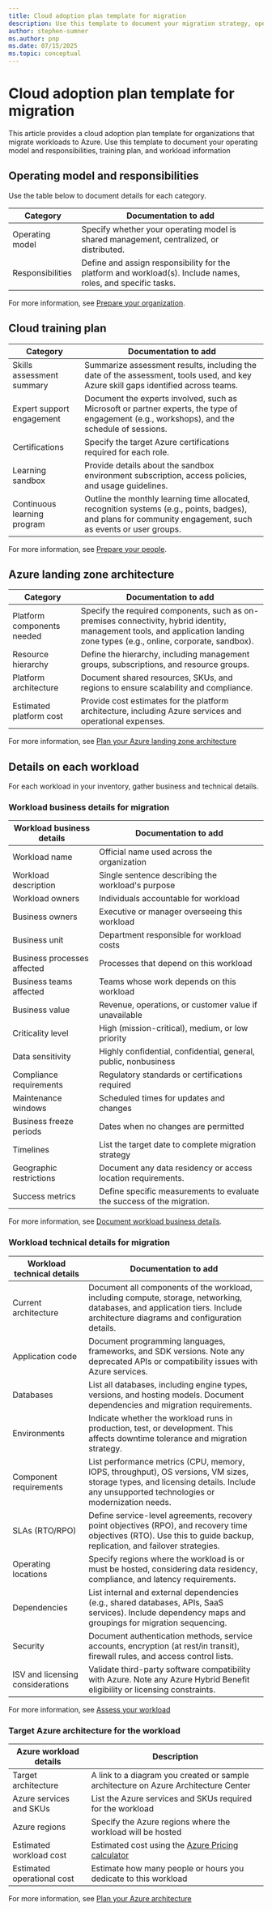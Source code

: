 ```yaml
---
title: Cloud adoption plan template for migration
description: Use this template to document your migration strategy, operating model, training plan, platform architecture, and workload details for successful Azure cloud adoption.
author: stephen-sumner
ms.author: pnp
ms.date: 07/15/2025
ms.topic: conceptual
---
```


# Cloud adoption plan template for migration

This article provides a cloud adoption plan template for organizations that migrate workloads to Azure. Use this template to document your operating model and responsibilities, training plan, and workload information

## Operating model and responsibilities

Use the table below to document details for each category.

| Category          | Documentation to add                                   |
|-------------------|-----------------------------------------------|
| Operating model   | Specify whether your operating model is shared management, centralized, or distributed. |
| Responsibilities  | Define and assign responsibility for the platform and workload(s). Include names, roles, and specific tasks. |

For more information, see [Prepare your organization](./prepare-organization-for-cloud.md).

## Cloud training plan

| Category                  | Documentation to add                                                                       |
|---------------------------|-----------------------------------------------------------------------------|
| Skills assessment summary | Summarize assessment results, including the date of the assessment, tools used, and key Azure skill gaps identified across teams. |
| Expert support engagement | Document the experts involved, such as Microsoft or partner experts, the type of engagement (e.g., workshops), and the schedule of sessions. |
| Certifications            | Specify the target Azure certifications required for each role. |
| Learning sandbox          | Provide details about the sandbox environment subscription, access policies, and usage guidelines. |
| Continuous learning program | Outline the monthly learning time allocated, recognition systems (e.g., points, badges), and plans for community engagement, such as events or user groups. |

For more information, see [Prepare your people](./prepare-people-for-cloud.md).

## Azure landing zone architecture

| Category                  | Documentation to add                                                                 |
|---------------------------|-------------------------------------------------------------------------------------|
| Platform components needed | Specify the required components, such as on-premises connectivity, hybrid identity, management tools, and application landing zone types (e.g., online, corporate, sandbox). |
| Resource hierarchy         | Define the hierarchy, including management groups, subscriptions, and resource groups. |
| Platform architecture       | Document shared resources, SKUs, and regions to ensure scalability and compliance. |
| Estimated platform cost     | Provide cost estimates for the platform architecture, including Azure services and operational expenses. |

For more information, see [Plan your Azure landing zone architecture](./estimate-total-cost-of-ownership.md#plan-your-azure-architecture)

## Details on each workload

For each workload in your inventory, gather business and technical details.

### Workload business details for migration

| Workload business details | Documentation to add|
|-----------------|-------------|
| Workload name | Official name used across the organization |
| Workload description | Single sentence describing the workload's purpose |
| Workload owners | Individuals accountable for workload |
| Business owners | Executive or manager overseeing this workload |
| Business unit | Department responsible for workload costs |
| Business processes affected | Processes that depend on this workload |
| Business teams affected | Teams whose work depends on this workload |
| Business value | Revenue, operations, or customer value if unavailable |
| Criticality level | High (mission-critical), medium, or low priority |
| Data sensitivity | Highly confidential, confidential, general, public, nonbusiness |
| Compliance requirements | Regulatory standards or certifications required |
| Maintenance windows | Scheduled times for updates and changes |
| Business freeze periods | Dates when no changes are permitted |
| Timelines | List the target date to complete migration strategy |
| Geographic restrictions | Document any data residency or access location requirements. |
| Success metrics | Define specific measurements to evaluate the success of the migration. |

For more information, see [Document workload business details](./discover-existing-workload-inventory.md#document-workload-business-details).

### Workload technical details for migration

| Workload technical details               | Documentation to add                                                                       |
|--------------------------------|-----------------------------------------------------------------------------|
| Current architecture           | Document all components of the workload, including compute, storage, networking, databases, and application tiers. Include architecture diagrams and configuration details. |
| Application code               | Document programming languages, frameworks, and SDK versions. Note any deprecated APIs or compatibility issues with Azure services. |
| Databases                      | List all databases, including engine types, versions, and hosting models. Document dependencies and migration requirements. |
| Environments                   | Indicate whether the workload runs in production, test, or development. This affects downtime tolerance and migration strategy. |
| Component requirements         | List performance metrics (CPU, memory, IOPS, throughput), OS versions, VM sizes, storage types, and licensing details. Include any unsupported technologies or modernization needs. |
| SLAs (RTO/RPO)                 | Define service-level agreements, recovery point objectives (RPO), and recovery time objectives (RTO). Use this to guide backup, replication, and failover strategies. |
| Operating locations            | Specify regions where the workload is or must be hosted, considering data residency, compliance, and latency requirements. |
| Dependencies                   | List internal and external dependencies (e.g., shared databases, APIs, SaaS services). Include dependency maps and groupings for migration sequencing. |
| Security                       | Document authentication methods, service accounts, encryption (at rest/in transit), firewall rules, and access control lists. |
| ISV and licensing considerations | Validate third-party software compatibility with Azure. Note any Azure Hybrid Benefit eligibility or licensing constraints. |

For more information, see [Assess your workload](./assess-workloads-for-cloud-migration.md)

### Target Azure architecture for the workload

| Azure workload details | Description |
| --- | --- |
| Target architecture | A link to a diagram you created or sample architecture on Azure Architecture Center |
| Azure services and SKUs | List the Azure services and SKUs required for the workload |
| Azure regions | Specify the Azure regions where the workload will be hosted |
| Estimated workload cost | Estimated cost using the [Azure Pricing calculator](https://azure.microsoft.com/pricing/calculator/?msockid=396a7791057262e4306e626304176307) |
| Estimated operational cost | Estimate how many people or hours you dedicate to this workload |

For more information, see [Plan your Azure architecture](./estimate-total-cost-of-ownership.md#plan-your-azure-architecture)
